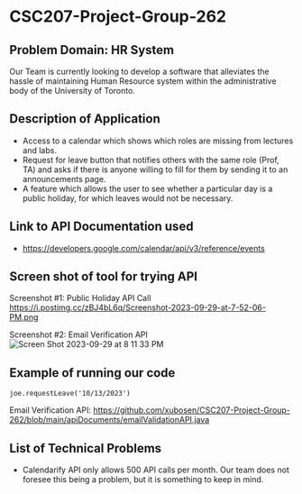 # CSC207-Project-Group-262
## Problem Domain: HR System
Our Team is currently looking to develop a software that alleviates the hassle of maintaining Human Resource system within the administrative body of the University of Toronto.

## Description of Application
- Access to a calendar which shows which roles are missing from lectures and labs.
- Request for leave button that notifies others with the same role (Prof, TA) and asks if there is anyone willing to fill for them by sending it to an announcements page.
- A feature which allows the user to see whether a particular day is a public holiday, for which leaves would not be necessary.

## Link to API Documentation used
- https://developers.google.com/calendar/api/v3/reference/events

## Screen shot of tool for trying API

Screenshot #1: Public Holiday API Call
https://i.postimg.cc/zBJ4bL6q/Screenshot-2023-09-29-at-7-52-06-PM.png

Screenshot #2: Email Verification API
![Screen Shot 2023-09-29 at 8 11 33 PM](https://github.com/xubosen/CSC207-Project-Group-262/assets/97214246/f92e0c99-6d98-4711-9bbf-9896d56865cc)


## Example of running our code
`joe.requestLeave('10/13/2023')`

Email Verification API: https://github.com/xubosen/CSC207-Project-Group-262/blob/main/apiDocuments/emailValidationAPI.java


## List of Technical Problems
- Calendarify API only allows 500 API calls per month. Our team does not foresee this being a problem, but it is something to keep in mind.

